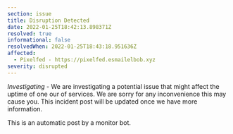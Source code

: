 ```yaml
---
section: issue
title: Disruption Detected
date: 2022-01-25T18:42:13.898371Z
resolved: true
informational: false
resolvedWhen: 2022-01-25T18:43:18.951636Z
affected:
  - Pixelfed - https://pixelfed.esmailelbob.xyz
severity: disrupted
---
```

*Investigating* - We are investigating a potential issue that might affect the uptime of one our of services. We are sorry for any inconvenience this may cause you. This incident post will be updated once we have more information.

This is an automatic post by a monitor bot.
        